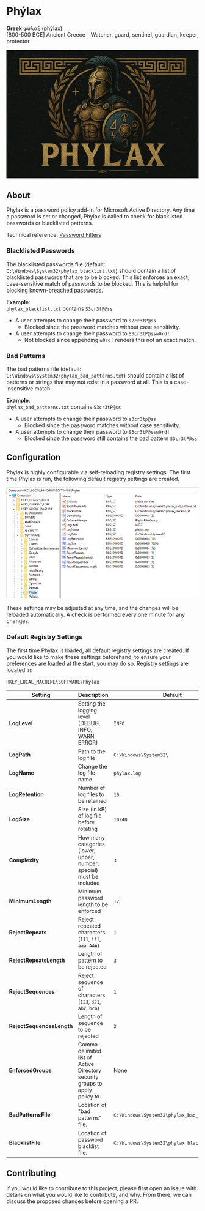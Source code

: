 # Phýlax

**Greek** φύλαξ (phýlax)  
[800-500 BCE] Ancient Greece - Watcher, guard, sentinel, guardian, keeper, protector

![Phylax Password Policy](logo.png)

## About

Phylax is a password policy add-in for Microsoft Active Directory. Any time a password is set or changed, Phylax is called to check for blacklisted passwords or blacklisted patterns.

Technical reference: [Password Filters](https://learn.microsoft.com/en-us/windows/win32/secmgmt/password-filters?redirectedfrom=MSDN)

### Blacklisted Passwords

The blacklisted passwords file (default: `C:\Windows\System32\phylax_blacklist.txt`) should contain a list of blacklisted passwords that are to be blocked. This list enforces an exact, case-sensitive match of passwords to be blocked. This is helpful for blocking known-breached passwords.

**Example**:  
`phylax_blacklist.txt` contains `S3cr3tP@ss`  
* A user attempts to change their password to `s2cr3tP@ss`
  * Blocked since the password matches without case sensitivity. 
* A user attempts to change their password to `S3cr3tP@ssw0rd!`
  * Not blocked since appending `w0rd!` renders this not an exact match.

### Bad Patterns

The bad patterns file (default: `C:\Windows\System32\phylax_bad_patterns.txt`) should contain a list of patterns or strings that may not exist in a password at all. This is a case-insensitive match.

**Example**:  
`phylax_bad_patterns.txt` contains `S3cr3tP@ss`
* A user attempts to change their password to `s3cr3tp@ss`
  * Blocked since the password matches without case sensitivity.
* A user attempts to change their password to `S3cr3tP@ssw0rd!`
  * Blocked since the password still contains the bad pattern `S3cr3tP@ss`
## Configuration

Phylax is highly configurable via self-reloading registry settings. The first time Phylax is run, the following default registry settings are created. 

![Registry Settings](registry.png)

These settings may be adjusted at any time, and the changes will be reloaded automatically. A check is performed every one minute for any changes.

### Default Registry Settings

The first time Phylax is loaded, all default registry settings are created. If you would like to make these settings beforehand, to ensure your preferences are loaded at the start, you may do so. Registry settings are located in:

```
HKEY_LOCAL_MACHINE\SOFTWARE\Phylax
```

|**Setting**|**Description**|**Default**|
|-|--------------------------------|-|
|**LogLevel**|Setting the logging level (DEBUG, INFO, WARN, ERROR)|`INFO`|
|**LogPath**|Path to the log file|`C:\Windows\System32\`|
|**LogName**|Change the log file name|`phylax.log`|
|**LogRetention**|Number of log files to be retained|`10`|
|**LogSize**|Size (in kB) of log file before rotating|`10240`|
|**Complexity**|How many categories (lower, upper, number, special) must be included|`3`|
|**MinimumLength**|Minimum password length to be enforced|`12`|
|**RejectRepeats**|Reject repeated characters (`111`, `!!!`, `aaa`, `AAA`)|`1`|
|**RejectRepeatsLength**|Length of pattern to be rejected|`3`|
|**RejectSequences**|Reject sequence of characters (`123`, `321`, `abc`, `bca`)|`1`|
|**RejectSequencesLength**|Length of sequence to be rejected|`3`|
|**EnforcedGroups**|Comma-delimited list of Active Directory security groups to apply policy to.|None|
|**BadPatternsFile**|Location of "bad patterns" file.|`C:\Windows\System32\phylax_bad_patterns.txt`|
|**BlacklistFile**|Location of password blacklist file.|`C:\Windows\System32\phylax_blacklist.txt`|

## Contributing

If you would like to contribute to this project, please first open an issue with details on what you would like to contribute, and why. From there, we can discuss the proposed changes before opening a PR.
